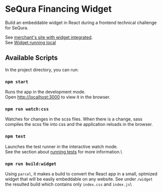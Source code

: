 
# SeQura Financing Widget

Build an embeddable widget in React during a frontend technical challenge for SeQura.

See [merchant's site with widget integrated](https://github.com/facebook/create-react-app).\
See [Widget running local](https://github.com/facebook/create-react-app)

## Available Scripts

In the project directory, you can run:

### `npm start`

Runs the app in the development mode.\
Open [http://localhost:3000](http://localhost:3000) to view it in the browser.

### `npm run watch:css`

Watches for changes in the scss files. When there is a change, sass compiles the scss file into css and the application reloads in the browser. 

### `npm test`

Launches the test runner in the interactive watch mode.\
See the section about [running tests](https://facebook.github.io/create-react-app/docs/running-tests) for more information.\

### `npm run build:widget`

Using `parcel`, it makes a build to convert the React app in a small, optmized widget that will be easily embeddable on any website. See under `/widget` the resulted build which contains only `index.css` and `index.js`\

